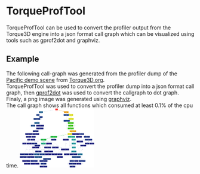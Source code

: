 # TorqueProfTool
TorqueProfTool can be used to convert the profiler output from the Torque3D engine into a json format call graph which can be visualized using tools such as gprof2dot and graphviz.

## Example
The following call-graph was generated from the profiler dump of the [Pacific demo scene](http://torque3d.wdfiles.com/local--files/communityproject%3Aperformance%3Aprofiling-and-optimisation/profilerDumpToFile241587.txt) from [Torque3D.org](http://torque3d.org).  
TorqueProfTool was used to convert the profiler dump into a json format call graph, then [gprof2dot](https://github.com/jrfonseca/gprof2dot) was used to convert the callgraph to dot graph.  
Finaly, a png image was generated using [graphviz](http://www.graphviz.org).  
The call graph shows all functions which consumed at least 0.1% of the cpu time.
[![pacific call graph](examples/pacific_full_thumb.png)](examples/pacific_full.png?raw=true)  
  
